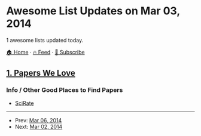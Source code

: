 # Awesome List Updates on Mar 03, 2014

1 awesome lists updated today.

[🏠 Home](/README.md) · [🔥 Feed](https://test.trackawesomelist.com/feed.xml) · [📮 Subscribe](https://trackawesomelist.us17.list-manage.com/subscribe?u=d2f0117aa829c83a63ec63c2f&id=36a103854c)



## [1. Papers We Love](/content/papers-we-love/papers-we-love/README.md)

### Info / Other Good Places to Find Papers

*   [SciRate](https://scirate.com/)

---

- Prev: [Mar 06, 2014](/content/2014/03/06/README.md)
- Next: [Mar 02, 2014](/content/2014/03/02/README.md)